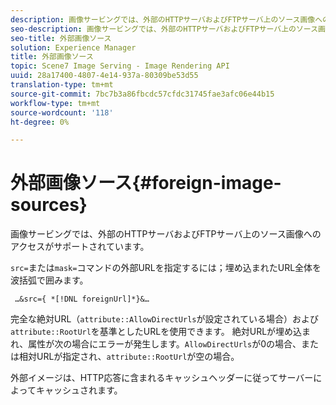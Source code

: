 ```yaml
---
description: 画像サービングでは、外部のHTTPサーバおよびFTPサーバ上のソース画像へのアクセスがサポートされています。
seo-description: 画像サービングでは、外部のHTTPサーバおよびFTPサーバ上のソース画像へのアクセスがサポートされています。
seo-title: 外部画像ソース
solution: Experience Manager
title: 外部画像ソース
topic: Scene7 Image Serving - Image Rendering API
uuid: 28a17400-4807-4e14-937a-80309be53d55
translation-type: tm+mt
source-git-commit: 7bc7b3a86fbcdc57cfdc31745fae3afc06e44b15
workflow-type: tm+mt
source-wordcount: '118'
ht-degree: 0%

---
```



# 外部画像ソース{#foreign-image-sources}

画像サービングでは、外部のHTTPサーバおよびFTPサーバ上のソース画像へのアクセスがサポートされています。

`src=`または`mask=`コマンドの外部URLを指定するには；埋め込まれたURL全体を波括弧で囲みます。

` …&src={ *[!DNL foreignUrl]*}&…`

完全な絶対URL（`attribute::AllowDirectUrls`が設定されている場合）および`attribute::RootUrl`を基準としたURLを使用できます。 絶対URLが埋め込まれ、属性が次の場合にエラーが発生します。`AllowDirectUrls`が0の場合、または相対URLが指定され、`attribute::RootUrl`が空の場合。

外部イメージは、HTTP応答に含まれるキャッシュヘッダーに従ってサーバーによってキャッシュされます。
